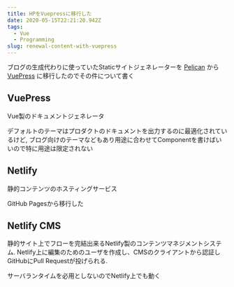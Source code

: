 ```yaml
---
title: HPをVuepressに移行した
date: 2020-05-15T22:21:20.942Z
tags:
  - Vue
  - Programming
slug: renewal-content-with-vuepress
---
```

ブログの生成代わりに使っていたStaticサイトジェネレーターを [Pelican](https://blog.getpelican.com/) から [VuePress](https://vuepress.vuejs.org/) に移行したのでその件について書く

## VuePress

Vue製のドキュメントジェネレータ

デフォルトのテーマはプロダクトのドキュメントを出力するのに最適化されているけど, ブログ向けのテーマなどもあり用途に合わせてComponentを書けばいいので特に用途は限定されない

## Netlify

静的コンテンツのホスティングサービス

GitHub Pagesから移行した

## Netlify CMS

静的サイト上でフローを完結出来るNetlify製のコンテンツマネジメントシステム. Netlify上に編集のためのユーザを作成し、CMSのクライアントから認証しGitHubにPull Requestが投げられる. 

サーバランタイムを必用としないのでNetlify上でも動く